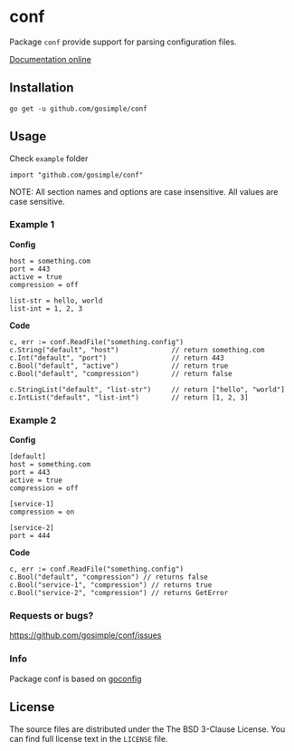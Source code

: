 conf
====

Package `conf` provide support for parsing configuration files.

[Documentation online](http://godoc.org/github.com/gosimple/conf)

## Installation

	go get -u github.com/gosimple/conf

## Usage

Check `example` folder

	import "github.com/gosimple/conf"

NOTE: All section names and options are case insensitive. All values are case
sensitive.

### Example 1

**Config**

	host = something.com
	port = 443
	active = true
	compression = off
	
	list-str = hello, world
	list-int = 1, 2, 3

**Code**

	c, err := conf.ReadFile("something.config")
	c.String("default", "host")				// return something.com
	c.Int("default", "port")				// return 443
	c.Bool("default", "active")				// return true
	c.Bool("default", "compression")		// return false
	
	c.StringList("default", "list-str")		// return ["hello", "world"]
	c.IntList("default", "list-int")		// return [1, 2, 3]

### Example 2

**Config**

	[default]
	host = something.com
	port = 443
	active = true
	compression = off
	
	[service-1]
	compression = on
	
	[service-2]
	port = 444

**Code**

	c, err := conf.ReadFile("something.config")
	c.Bool("default", "compression") // returns false
	c.Bool("service-1", "compression") // returns true
	c.Bool("service-2", "compression") // returns GetError

### Requests or bugs?

<https://github.com/gosimple/conf/issues>

### Info

Package conf is based on [goconfig](https://code.google.com/p/goconf/) 

## License

The source files are distributed under the The BSD 3-Clause License.
You can find full license text in the `LICENSE` file.
